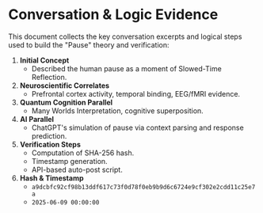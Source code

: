 # Conversation & Logic Evidence

This document collects the key conversation excerpts and logical steps used to build the "Pause" theory and verification:

1. **Initial Concept**  
   - Described the human pause as a moment of Slowed-Time Reflection.
2. **Neuroscientific Correlates**  
   - Prefrontal cortex activity, temporal binding, EEG/fMRI evidence.
3. **Quantum Cognition Parallel**  
   - Many Worlds Interpretation, cognitive superposition.
4. **AI Parallel**  
   - ChatGPT's simulation of pause via context parsing and response prediction.
5. **Verification Steps**  
   - Computation of SHA-256 hash.
   - Timestamp generation.
   - API-based auto-post script.
6. **Hash & Timestamp**  
   - `a9dcbfc92cf98b13ddf617c73f0d78f0eb9b9d6c6724e9cf302e2cdd11c25e7a`  
   - `2025-06-09 00:00:00`
